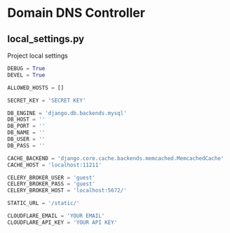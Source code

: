 # Domain DNS Controller 

## local_settings.py
Project local settings

```python
DEBUG = True
DEVEL = True

ALLOWED_HOSTS = []

SECRET_KEY = 'SECRET KEY'

DB_ENGINE = 'django.db.backends.mysql'
DB_HOST = ''
DB_PORT = ''
DB_NAME = ''
DB_USER = ''
DB_PASS = ''

CACHE_BACKEND = 'django.core.cache.backends.memcached.MemcachedCache'
CACHE_HOST = 'localhost:11211'

CELERY_BROKER_USER = 'guest'
CELERY_BROKER_PASS = 'guest'
CELERY_BROKER_HOST = 'localhost:5672/'

STATIC_URL = '/static/'

CLOUDFLARE_EMAIL = 'YOUR EMAIL'
CLOUDFLARE_API_KEY = 'YOUR API KEY'
```